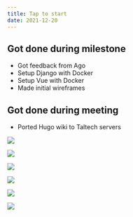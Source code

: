 ```yaml
---
title: Tap to start
date: 2021-12-20
---
```


## Got done during milestone
- Got feedback from Ago
- Setup Django with Docker
- Setup Vue with Docker
- Made initial wireframes

## Got done during meeting
- Ported Hugo wiki to Taltech servers

![](/retro0/Browser.png)

![](/retro0/Gitlab_groups.png)

![](/retro0/Grade.png)

![](/retro0/Group_repos.png)

![](/retro0/Milestone.png)

![](/retro0/Repo.png)
